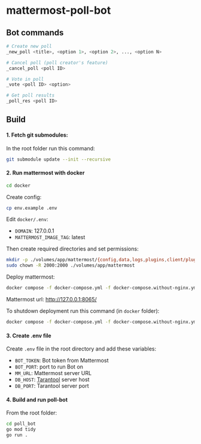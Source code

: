 # mattermost-poll-bot

## Bot commands

```bash
# Create new poll
_new_poll <title>, <option 1>, <option 2>, ..., <option N>

# Cancel poll (poll creator's feature)
_cancel_poll <poll ID>

# Vote in poll
_vote <poll ID> <option>

# Get poll results
_poll_res <poll ID>
```

## Build

#### 1. Fetch git submodules:

In the root folder run this command:

```bash
git submodule update --init --recursive
```

#### 2. Run mattermost with docker

```bash
cd docker
```

Create config:
```bash
cp env.example .env
```

Edit `docker/.env`: 
- `DOMAIN`: 127.0.0.1 
- `MATTERMOST_IMAGE_TAG`: latest

Then create required directories and set permissions:

```bash
mkdir -p ./volumes/app/mattermost/{config,data,logs,plugins,client/plugins,bleve-indexes}
sudo chown -R 2000:2000 ./volumes/app/mattermost
```

Deploy mattermost:

```bash
docker compose -f docker-compose.yml -f docker-compose.without-nginx.yml up -d
```

Mattermost url: http://127.0.0.1:8065/

To shutdown deployment run this command (in `docker` folder):

```bash
docker compose -f docker-compose.yml -f docker-compose.without-nginx.yml down
```

#### 3. Create .env file

Create `.env` file in the root directory and add these variables:

- `BOT_TOKEN`: Bot token from Mattermost
- `BOT_PORT`: port to run Bot on
- `MM_URL`: Mattermost server URL
- `DB_HOST`: [Tarantool](https://tarantool.io) server host
- `DB_PORT`: Tarantool server port

#### 4. Build and run poll-bot

From the root folder:

```bash
cd poll_bot
go mod tidy
go run .
```
